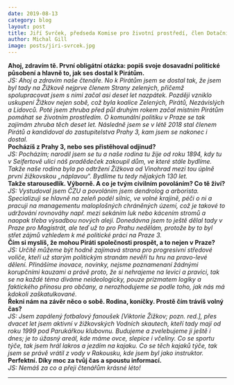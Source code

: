 ```yaml
---
date: 2019-08-13
category: blog
layout: post
title: Jiří Svrček, předseda Komise pro životní prostředí, člen Dotačního výboru a Výboru pro územní rozvoj
author: Michal Gill
image: posts/jiri-svrcek.jpg
---
```


**Ahoj, zdravím tě. První obligátní otázka: popiš svoje dosavadní politické působení a hlavně to, jak ses dostal k Pirátům.**  
*JS: Ahoj a zdravím naše čtenáře. No k Pirátům jsem se dostal tak, že jsem byl tady na Žižkově nejprve členem Strany zelených, přičemž spolupracovat jsem s nimi začal asi deset let nazpátek. Později vzniklo uskupení Žižkov nejen sobě, což byla koalice  Zelených, Pirátů, Nezávislých a Lidovců. Poté  jsem zhruba před půl druhým rokem začal místním Pirátům pomáhat se životním prostředím. O komunální politiku v Praze se tak zajímám zhruba těch deset let. Následně jsem se v létě 2018 stal členem Pirátů a kandidoval do zastupitelstva Prahy 3, kam jsem se nakonec i dostal.*  
**Pocházíš z Prahy 3, nebo ses přistěhoval odjinud?**  
*JS: Pocházím; narodil jsem se tu a naše rodina tu žije od roku 1894, kdy tu v Seifertově ulici náš pradědeček zakoupil dům, ve které stále bydlíme. Takže naše rodina byla po odtržení Žižkova od Vinohrad mezi tou úplně první žižkovskou „náplavou“. Bydlíme tu tedy nějakých 130 let.*  
**Takže starousedlík. Výborně. A co je tvým civilním povoláním? Co tě živí?**  
*JS: Vystudoval jsem ČZU a povoláním jsem dendrolog a arborista. Specializuji se hlavně na zeleň podél silnic, ve volné krajině, péči o ni a pracuji na managementu maloplošných chráněných území, což je takové to udržování rovnováhy např. mezi sekáním luk nebo kácením stromů a naopak třeba výsadbou nových alejí. Donedávna jsem to ještě dělal tady v Praze pro Magistrát, ale teď už to pro Prahu nedělám, protože by to byl střet zájmů vzhledem k mé politické práci na Praze 3.*  
**Čím si myslíš, že mohou Piráti společnosti prospět, a to nejen v Praze?**  
*JS: Určitě můžeme být hodně zajímavá strana pro progresivní středové voliče, kteří už starým politickým stranám nevěří tu hru na pravo-levé dělení. Přinášíme inovace, novinky, nejsme poznamenaní žádnými korupčními kauzami a právě proto, že si nehrajeme na levici a pravici, tak se na každé téma díváme neideologicky, pouze prizmatem logiky a faktického přínosu pro občany, a nerozhodujeme se podle toho, jak nás má kdokoli zaškatulkované.*  
**Řekni nám na závěr něco o sobě. Rodina, koníčky. Prostě čím trávíš volný čas?**  
*JS: Jsem zapálený fotbalový fanoušek [Viktorie Žižkov; pozn. red.], přes dvacet let jsem aktivní v žižkovských Vodních skautech, kteří tady mají od roku 1999 pod Parukářkou klubovnu. Budujeme a zvelebujeme ji ještě i dnes; je to úžasný areál, kde máme ovce, slepice i včelíny. Co se sportu týče, tak jsem hrál lakros a jezdím na kajaku. Co se těch kajaků týče, tak jsem se právě vrátil z vody v Rakousku, kde jsem byl jako instruktor.*  
**Perfektní. Díky moc za tvůj čas a spoustu informací.**  
*JS: Nemáš za co a přeji čtenářům krásné léto!*  

- - -
